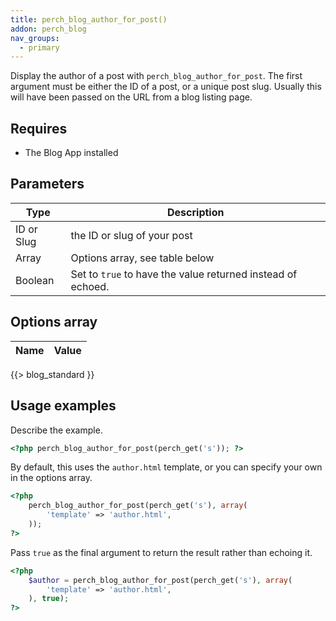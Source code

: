 ```yaml
---
title: perch_blog_author_for_post()
addon: perch_blog
nav_groups:
  - primary
---
```


Display the author of a post with `perch_blog_author_for_post`. The first argument must be either the ID of a post, or a unique post slug. Usually this will have been passed on the URL from a blog listing page.


## Requires

- The Blog App installed

## Parameters

| Type | Description |
|-|-|
| ID or Slug | the ID or slug of your post |
| Array   | Options array, see table below |
| Boolean | Set to `true` to have the value returned instead of echoed. |


## Options array

|Name|Value|
|-|-|
{{> blog_standard }}

## Usage examples

Describe the example.

```php
<?php perch_blog_author_for_post(perch_get('s')); ?>
```

By default, this uses the `author.html` template, or you can specify your own in the options array.

```php
<?php
    perch_blog_author_for_post(perch_get('s'), array(
        'template' => 'author.html',
    ));
?>
```

Pass `true` as the final argument to return the result rather than echoing it.

```php
<?php
    $author = perch_blog_author_for_post(perch_get('s'), array(
        'template' => 'author.html',
    ), true);
?>
```
